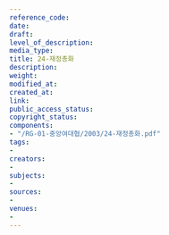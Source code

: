 ```yaml
---
reference_code: 
date: 
draft: 
level_of_description: 
media_type: 
title: 24-재정총화
description: 
weight: 
modified_at: 
created_at: 
link: 
public_access_status: 
copyright_status: 
components:
- "/RG-01-중앙여대협/2003/24-재정총화.pdf"
tags:
- 
creators:
- 
subjects:
- 
sources:
- 
venues:
- 
---
```

